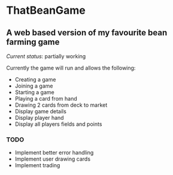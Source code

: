# ThatBeanGame
## A web based version of my favourite bean farming game

*Current status*: partially working

Currently the game will run and allows the following:
* Creating a game
* Joining a game
* Starting a game
* Playing a card from hand
* Drawing 2 cards from deck to market
* Display game details
* Display player hand
* Display all players fields and points

### TODO
* Implement better error handling
* Implement user drawing cards
* Implement trading
